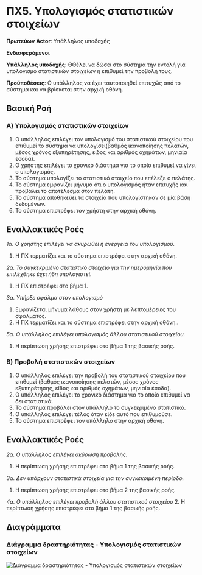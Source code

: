# ΠΧ5. Υπολογισμός στατιστικών στοιχείων

**Πρωτεύων Actor**: Υπάλληλος υποδοχής

**Ενδιαφερόμενοι**

**Υπάλληλος υποδοχής**: ΘΘέλει να δώσει στο σύστημα την εντολή για υπολογισμό στατιστικών στοιχείων η επιθυμεί την προβολή τους.

**Προϋποθέσεις**: Ο υπάλληλος να έχει ταυτοποιηθεί επιτυχώς από το σύστημα και να βρίσκεται στην αρχική οθόνη.

## Βασική Ροή

### Α) Υπολογισμός στατιστικών στοιχείων
1. Ο υπάλληλος επιλέγει τον υπολογισμό του στατιστικού στοιχείου που επιθυμεί το σύστημα να υπολογίσει(βαθμός ικανοποίησης πελατών, μέσος χρόνος εξυπηρέτησης, είδος και αριθμός οχημάτων, μηνιαία έσοδα).
2. Ο χρήστης επιλέγει το χρονικό διάστημα για το οποίο επιθυμεί να γίνει ο υπολογισμός.
3. Το σύστημα υπολογίζει το στατιστικό στοιχείο που επέλεξε ο πελάτης.
4. Το σύστημα εμφανίζει μήνυμα ότι ο υπολογισμός ήταν επιτυχής και προβάλει το αποτέλεσμα στον πελάτη.
5. Το σύστημα αποθηκεύει τα στοιχεία που υπολογίστηκαν σε μία βάση δεδομένων.
6. Το σύστημα επιστρέφει τον χρήστη στην αρχική οθόνη.

## Εναλλακτικές Ροές

*1α. Ο χρήστης επιλέγει να ακυρωθεί η ενέργεια του υπολογισμού.*
1. Η ΠΧ τερματίζει και το σύστημα επιστρέφει στην αρχική οθόνη.

*2α. Το συγκεκριμένο στατιστικό στοιχείο για την ημερομηνία που επιλέχθηκε έχει ήδη υπολογιστεί.*
1. Η ΠΧ επιστρέφει στο βήμα 1.

*3α. Υπήρξε σφάλμα στον υπολογισμό*
1. Εμφανίζεται μήνυμα λάθους στον χρήστη με λεπτομέρειες του σφάλματος.
2. Η ΠΧ τερματίζει και το σύστημα επιστρέφει στην αρχική οθόνη..

*5α. Ο υπάλληλος επιλέγει υπολογισμός άλλου στατιστικού στοιχείου.*
1. Η περίπτωση χρήσης επιστρέφει στο βήμα 1 της βασικής ροής.

### Β) Προβολή στατιστικών στοιχείων
1.	Ο υπάλληλος επιλέγει την προβολή του στατιστικού στοιχείου που επιθυμεί (βαθμός ικανοποίησης πελατών, μέσος χρόνος εξυπηρέτησης, είδος και αριθμός οχημάτων, μηνιαία έσοδα).
2.	Ο υπάλληλος επιλέγει το χρονικό διάστημα για το οποίο επιθυμεί να δει στατιστικά.
3.	Το σύστημα προβάλει στον υπάλληλο το συγκεκριμένο στατιστικό.
4.	Ο υπάλληλος επιλέγει τέλος όταν είδε αυτό που επιθυμούσε.
5.	Το σύστημα επιστρέφει τον υπάλληλο στην αρχική οθόνη.

## Εναλλακτικές Ροές

*2α. Ο υπάλληλος επιλέγει ακύρωση προβολής.*
1.	Η περίπτωση χρήσης επιστρέφει στο βήμα 1 της βασικής ροής.

*3α. Δεν υπάρχουν στατιστικά στοιχεία για την συγκεκριμένη περίοδο.*
1.	Η περίπτωση χρήσης επιστρέφει στο βήμα 2 της βασικής ροής.

*4α. Ο υπάλληλος επιλέγει προβολή άλλου στατιστικού στοιχείου*
2.	Η περίπτωση χρήσης επιστρέφει στο βήμα 1 της βασικής ροής.

## Διαγράμματα

### Διάγραμμα δραστηριότητας - Υπολογισμός στατιστικών στοιχείων
![Διάγραμμα δραστηριότητας - Υπολογισμός στατιστικών στοιχείων](diagrams/...png)
